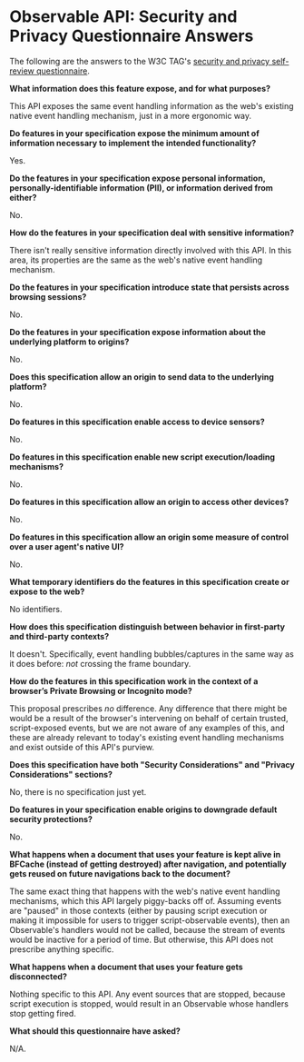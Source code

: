 # Observable API: Security and Privacy Questionnaire Answers

The following are the answers to the W3C TAG's [security and privacy self-review
questionnaire](https://w3ctag.github.io/security-questionnaire/).

**What information does this feature expose, and for what purposes?**

This API exposes the same event handling information as the web's existing
native event handling mechanism, just in a more ergonomic way.

**Do features in your specification expose the minimum amount of information necessary to implement the intended functionality?**

Yes.

**Do the features in your specification expose personal information, personally-identifiable information (PII), or information derived from either?**

No.

**How do the features in your specification deal with sensitive information?**

There isn't really sensitive information directly involved with this API. In
this area, its properties are the same as the web's native event handling mechanism.

**Do the features in your specification introduce state that persists across browsing sessions?**

No.

**Do the features in your specification expose information about the underlying platform to origins?**

No.

**Does this specification allow an origin to send data to the underlying platform?**

No.

**Do features in this specification enable access to device sensors?**

No.

**Do features in this specification enable new script execution/loading mechanisms?**

No.

**Do features in this specification allow an origin to access other devices?**

No.

**Do features in this specification allow an origin some measure of control over a user agent's native UI?**

No.

**What temporary identifiers do the features in this specification create or expose to the web?**

No identifiers.

**How does this specification distinguish between behavior in first-party and third-party contexts?**

It doesn't. Specifically, event handling bubbles/captures in the same way as it
does before: *not* crossing the frame boundary.

**How do the features in this specification work in the context of a browser’s Private Browsing or Incognito mode?**

This proposal prescribes *no* difference. Any difference that there might be
would be a result of the browser's intervening on behalf of certain trusted,
script-exposed events, but we are not aware of any examples of this, and these
are already relevant to today's existing event handling mechanisms and exist
outside of this API's purview.

**Does this specification have both "Security Considerations" and "Privacy Considerations" sections?**

No, there is no specification just yet.

**Do features in your specification enable origins to downgrade default security protections?**

No.

**What happens when a document that uses your feature is kept alive in BFCache (instead of getting destroyed) after navigation, and potentially gets reused on future navigations back to the document?**

The same exact thing that happens with the web's native event handling
mechanisms, which this API largely piggy-backs off of. Assuming events are
"paused" in those contexts (either by pausing script execution or making it
impossible for users to trigger script-observable events), then an Observable's
handlers would not be called, because the stream of events would be inactive for
a period of time. But otherwise, this API does not prescribe anything specific.

**What happens when a document that uses your feature gets disconnected?**

Nothing specific to this API. Any event sources that are stopped, because script
execution is stopped, would result in an Observable whose handlers stop getting
fired.

**What should this questionnaire have asked?**

N/A.
